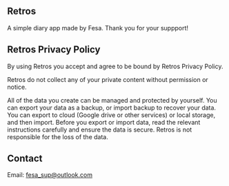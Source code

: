 ## Retros
A simple diary app made by Fesa. Thank you for your suppport!

## Retros Privacy Policy
By using Retros you accept and agree to be bound by Retros Privacy Policy.

Retros do not collect any of your private content without permission or notice.

All of the data you create can be managed and protected by yourself. You can export your data as a backup, or import backup to recover your data. You can export to cloud (Google drive or other services) or local storage, and then import. Before you export or import data, read the relevant instructions carefully and ensure the data is secure. Retros is not responsible for the loss of the data.

## Contact
Email: fesa_sup@outlook.com
